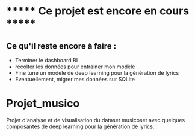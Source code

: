 # ***** Ce projet est encore en cours *****
## Ce qu'il reste encore à faire :   
- Terminer le dashboard BI   
- récolter les données pour entrainer mon modèle   
- Fine tune un modèle de deep learning pour la génération de lyrics   
- Eventuellement, migrer mes données sur SQLite   
# Projet_musico
Projet d'analyse et de visualisation du dataset musicoset avec quelques composantes de deep learning pour la génération de lyrics.
